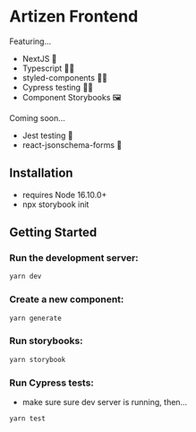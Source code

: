 # Artizen Frontend

Featuring…

- NextJS 👷
- Typescript 🧑‍💻
- styled-components 💅🏻
- Cypress testing 🧑‍🏫
- Component Storybooks 🖼

Coming soon…

- Jest testing 🤪
- react-jsonschema-forms 📝

## Installation

- requires Node 16.10.0+
- npx storybook init

## Getting Started

### Run the development server:

```bash
yarn dev
```

### Create a new component:

```bash
yarn generate
```

### Run storybooks:

```bash
yarn storybook
```

### Run Cypress tests:

- make sure sure dev server is running, then…

```bash
yarn test
```

